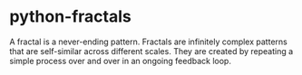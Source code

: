 # python-fractals
A fractal is a never-ending pattern. Fractals are infinitely complex patterns that are self-similar across different scales. They are created by repeating a simple process over and over in an ongoing feedback loop.

